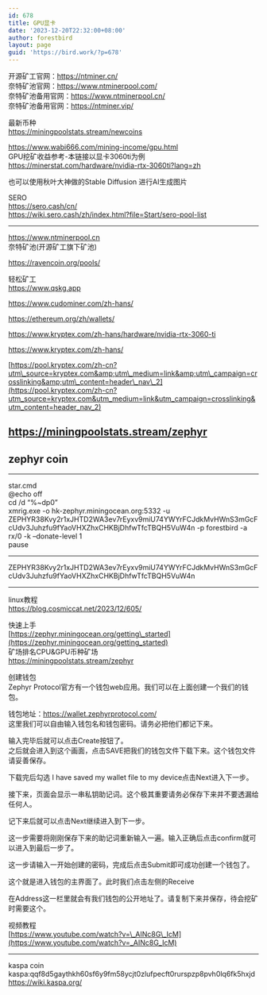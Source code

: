 ```yaml
---
id: 678
title: GPU显卡
date: '2023-12-20T22:32:00+08:00'
author: forestbird
layout: page
guid: 'https://bird.work/?p=678'
---
```


开源矿工官网：<https://ntminer.cn/>  
奈特矿池官网：<https://www.ntminerpool.com/>  
奈特矿池备用官网：<https://www.ntminerpool.cn/>  
奈特矿池备用官网：<https://ntminer.vip/>

最新币种  
<https://miningpoolstats.stream/newcoins>

<https://www.wabi666.com/mining-income/gpu.html>  
GPU挖矿收益参考-本链接以显卡3060ti为例  
<https://minerstat.com/hardware/nvidia-rtx-3060ti?lang=zh>

也可以使用秋叶大神做的Stable Diffusion 进行AI生成图片

SERO   
<https://sero.cash/cn/>  
<https://wiki.sero.cash/zh/index.html?file=Start/sero-pool-list>

---

<https://www.ntminerpool.cn>  
奈特矿池(开源矿工旗下矿池)

<https://ravencoin.org/pools/>

轻松矿工  
<https://www.qskg.app>

<https://www.cudominer.com/zh-hans/>

<https://ethereum.org/zh/wallets/>

<https://www.kryptex.com/zh-hans/hardware/nvidia-rtx-3060-ti>

<https://www.kryptex.com/zh-hans/>

[https://pool.kryptex.com/zh-cn?utm\_source=kryptex.com&amp;utm\_medium=link&amp;utm\_campaign=crosslinking&amp;utm\_content=header\_nav\_2](https://pool.kryptex.com/zh-cn?utm_source=kryptex.com&utm_medium=link&utm_campaign=crosslinking&utm_content=header_nav_2)

## <https://miningpoolstats.stream/zephyr>

## zephyr coin

---

star.cmd  
@echo off  
cd /d “%~dp0”  
xmrig.exe -o hk-zephyr.miningocean.org:5332 -u ZEPHYR38Kvy2r1xJHTD2WA3ev7rEyxv9miU74YWYrFCJdkMvHWnS3mGcFcUdv3Juhzfu9fYaoVHXZhxCHKBjDhfwTfcTBQH5VuW4n -p forestbird -a rx/0 -k –donate-level 1   
pause

---

ZEPHYR38Kvy2r1xJHTD2WA3ev7rEyxv9miU74YWYrFCJdkMvHWnS3mGcFcUdv3Juhzfu9fYaoVHXZhxCHKBjDhfwTfcTBQH5VuW4n

---

linux教程  
<https://blog.cosmiccat.net/2023/12/605/>

快速上手  
[https://zephyr.miningocean.org/getting\_started](https://zephyr.miningocean.org/getting_started)  
矿场排名CPU&amp;GPU币种矿场  
<https://miningpoolstats.stream/zephyr>

创建钱包  
Zephyr Protocol官方有一个钱包web应用。我们可以在上面创建一个我们的钱包。

钱包地址：<https://wallet.zephyrprotocol.com/>  
这里我们可以自由输入钱包名和钱包密码。请务必把他们都记下来。

输入完毕后就可以点击Create按钮了。  
之后就会进入到这个画面，点击SAVE把我们的钱包文件下载下来。这个钱包文件请妥善保存。

下载完后勾选 I have saved my wallet file to my device点击Next进入下一步。

接下来，页面会显示一串私钥助记词。这个极其重要请务必保存下来并不要透漏给任何人。

记下来后就可以点击Next继续进入到下一步。

这一步需要将刚刚保存下来的助记词重新输入一遍。输入正确后点击confirm就可以进入到最后一步了。

这一步请输入一开始创建的密码，完成后点击Submit即可成功创建一个钱包了。

这个就是进入钱包的主界面了。此时我们点击左侧的Receive

在Address这一栏里就会有我们钱包的公开地址了。请复制下来并保存，待会挖矿时需要这个。

视频教程  
[https://www.youtube.com/watch?v=\_AINc8G\_IcM](https://www.youtube.com/watch?v=_AINc8G_IcM)

---

kaspa coin  
kaspa:qqf8d5gaythkh60sf6y9fm58ycjt0zlufpecft0rurspzp8pvh0lq6fk5hxjd  
<https://wiki.kaspa.org/>